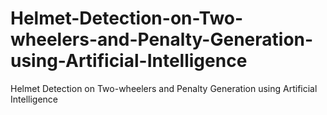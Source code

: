 # Helmet-Detection-on-Two-wheelers-and-Penalty-Generation-using-Artificial-Intelligence
Helmet Detection on Two-wheelers and Penalty Generation using Artificial Intelligence
